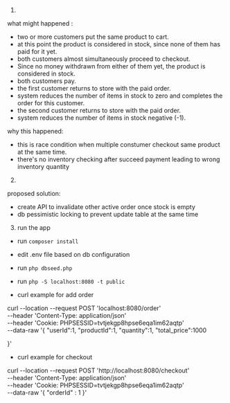 
1.
what might happened :
 - two or more customers put the same product to cart. 
 - at this point the product is considered in stock, since none of them has paid for it yet.
 - both customers almost simultaneously proceed to checkout. 
 - Since no money withdrawn from either of them yet, the product is considered in stock.
 - both customers pay.
 - the first customer returns to store with the paid order. 
 - system reduces the number of items in stock to zero and completes the order for this customer.
 - the second customer returns to store with the paid order. 
 - system reduces the number of items in stock negative (-1).

why this happened:
 - this is race condition when multiple constumer checkout same product at the same time.
 - there's no inventory checking after succeed payment leading to wrong inventory quantity

2.
proposed solution:
- create API to invalidate other active order once stock is empty
- db pessimistic locking to prevent update table at the same time

3. run the app
- run `composer install`
- edit .env file based on db configuration
- run `php dbseed.php`
- run `php -S localhost:8080 -t public`

- curl example for add order

curl --location --request POST 'localhost:8080/order' \
--header 'Content-Type: application/json' \
--header 'Cookie: PHPSESSID=tvtjekgp8hpse6eqa1im62aqtp' \
--data-raw '{
    "userId":1,
    "productId":1,
    "quantity":1,
    "total_price":1000
  
}'

- curl example for checkout

curl --location --request POST 'http://localhost:8080/checkout' \
--header 'Content-Type: application/json' \
--header 'Cookie: PHPSESSID=tvtjekgp8hpse6eqa1im62aqtp' \
--data-raw '{
    "orderId" : 1
}'
